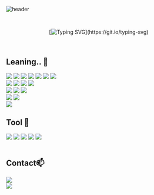 ![header](https://capsule-render.vercel.app/api?type=waving&color=0:b4e7a0,100:9ade7f&width=1500&height=240&section=header&text=Hello%20World!%20I'm%20HaeRhee!&fontSize=50&fontColor=ffffff )  


<div align="center">
  <br>

  [![Typing SVG](https://readme-typing-svg.demolab.com?font=Nanum+Gothic+Coding&size=35&pause=1000&color=9ade7f&center=true&vCenter=true&width=1000&lines=“새로운+시도를+좋아하는+개발자+입니다.”;)](https://git.io/typing-svg) 
  
</div>

<br>

 
## Leaning.. 📖
<div align="left">
  <img src="https://img.shields.io/badge/javascript-F7DF1E?style=for-the-badge&logo=javascript&logoColor=black">
  <img src="https://img.shields.io/badge/typescript-3178C6?style=for-the-badge&logo=typescript&logoColor=white">
  <img src="https://img.shields.io/badge/react-61DAFB?style=for-the-badge&logo=react&logoColor=black">
  <img src="https://img.shields.io/badge/next.js-000000?style=for-the-badge&logo=next.js&logoColor=white">
  <img src="https://img.shields.io/badge/html5-E34F26?style=for-the-badge&logo=html5&logoColor=white">
  <img src="https://img.shields.io/badge/css-1572B6?style=for-the-badge&logo=css3&logoColor=white">
  <img src="https://img.shields.io/badge/jquery-0769AD?style=for-the-badge&logo=jquery&logoColor=white">
 
  <br>
  <img src="https://img.shields.io/badge/axios-5A29E4?style=for-the-badge&logo=axios&logoColor=white">
  <img src="https://img.shields.io/badge/redux-764ABC?style=for-the-badge&logo=redux&logoColor=white">
  <img src="https://img.shields.io/badge/reactquery-FF4154?style=for-the-badge&logo=reactquery&logoColor=white">
  <img src="https://img.shields.io/badge/zustand-ffb84e?style=for-the-badge&logo=zustand&logoColor=white">
 


 <br>
  <img src="https://img.shields.io/badge/styled-component-DB7093?style=for-the-badge&logo=styled-component&logoColor=white">
  <img src="https://img.shields.io/badge/tailwind-06B6D4?style=for-the-badge&logo=Tailwind css&logoColor=white">
  <img src="https://img.shields.io/badge/bootstrap-7952B3?style=for-the-badge&logo=bootstrap&logoColor=white">

 <br>
  <img src="https://img.shields.io/badge/supabase-3FCF8E?style=for-the-badge&logo=supabase&logoColor=white">
  <img src="https://img.shields.io/badge/firebase-FFCA28?style=for-the-badge&logo=firebase&logoColor=white">

 <br>
  <img src="https://img.shields.io/badge/vite-646CFF?style=for-the-badge&logo=vite&logoColor=white">
  
</div>

## Tool 🔧
  <div>
  <img src="https://img.shields.io/badge/vercel-000000?style=for-the-badge&logo=vercel&logoColor=white">
  <img src="[https://img.shields.io/badge](https://img.shields.io/badge)/github-181717?style=for-the-badge&logo=github&logoColor=white">
  <img src="https://img.shields.io/badge/figma-F24E1E?style=for-the-badge&logo=figma&logoColor=white">
  <img src="https://img.shields.io/badge/slack-4A154B?style=for-the-badge&logo=slack&logoColor=white">
  <img src="https://img.shields.io/badge/notion-000000?style=for-the-badge&logo=notion&logoColor=white">
  </div>

<br>

## Contact📫
<div align="left">
          <a href="mailto:4ran0318@gmail.com"> <img src="https://img.shields.io/badge/gmail-D14836?style=for-the-badge&logo=gmail&logoColor=white&link=mailto:4ran0318@gmail.com"> </a>

  <br>
  <a href="https://hits.seeyoufarm.com"><img src="https://hits.seeyoufarm.com/api/count/incr/badge.svg?url=https%3A%2F%2Fgithub.com%2FHaeRhee%2F&count_bg=%23000000&title_bg=%23000000&icon=github.svg&icon_color=%23FFFFFF&title=GitHub&edge_flat=false"/></a>
</div>


